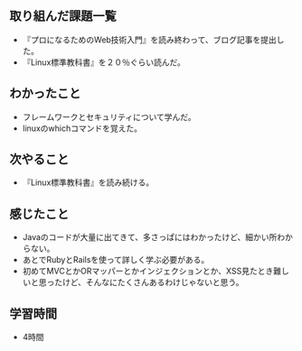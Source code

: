 ## 取り組んだ課題一覧
- 『プロになるためのWeb技術入門』を読み終わって、ブログ記事を提出した。
- 『Linux標準教科書』を２０％ぐらい読んだ。

## わかったこと
- フレームワークとセキュリティについて学んだ。
- linuxのwhichコマンドを覚えた。

## 次やること
- 『Linux標準教科書』を読み続ける。

## 感じたこと
- Javaのコードが大量に出てきて、多さっぱにはわかったけど、細かい所わからない。
- あとでRubyとRailsを使って詳しく学ぶ必要がある。
- 初めてMVCとかORマッパーとかインジェクションとか、XSS見たとき難しいと思ったけど、そんなにたくさんあるわけじゃないと思う。

## 学習時間
- 4時間
